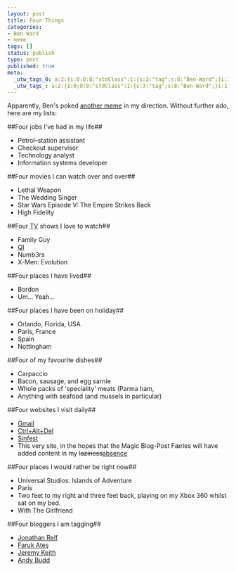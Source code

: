 ```yaml
---
layout: post
title: Four Things
categories:
- Ben Ward
- meme
tags: []
status: publish
type: post
published: true
meta:
  _utw_tags_0: a:2:{i:0;O:8:"stdClass":1:{s:3:"tag";s:8:"Ben-Ward";}i:1;O:8:"stdClass":1:{s:3:"tag";s:4:"meme";}}
  _utw_tags_: a:2:{i:0;O:8:"stdClass":1:{s:3:"tag";s:8:"Ben-Ward";}i:1;O:8:"stdClass":1:{s:3:"tag";s:4:"meme";}}
---
```

Apparently, Ben's poked [another meme][Ben origin] in my direction. Without further ado, here are my lists:

##Four jobs I've had in my life##
* Petrol&ndash;station assistant
* Checkout supervisor
* Technology analyst
* Information systems developer

##Four movies I can watch over and over##
* Lethal Weapon
* The Wedding Singer
* Star Wars Episode V: The Empire Strikes Back
* High Fidelity

##Four <acronym class="initialism" title="Television">TV</acronym> shows I love to watch##
* Family Guy
* [QI][]
* Numb3rs
* X-Men: Evolution

##Four places I have lived##
* Bordon
* Um&hellip; Yeah&hellip;

##Four places I have been on holiday##
* Orlando, Florida, USA
* Paris, France
* Spain
* Nottingham

##Four of my favourite dishes##
* Carpaccio
* Bacon, sausage, and egg sarnie
* Whole packs of 'speciality' meats (Parma ham, 
* Anything with seafood (and mussels in particular)

##Four websites I visit daily##
* [Gmail][]
* [Ctrl+Alt+Del][]
* [Sinfest][]
* This very site, in the hopes that the Magic Blog-Post F&aelig;ries will have added content in my <del>laziness</del><ins>absence</ins>

##Four places I would rather be right now##
* Universal Studios: Islands of Adventure
* Paris
* Two feet to my right and three feet back, playing on my Xbox 360 whilst sat on my bed.
* With The Girlfriend

##Four bloggers I am tagging##
* [Jonathan Relf][Jon]
* [Faruk Ate&#x015f;][Faruk]
* [Jeremy Keith][Jeremy]
* [Andy Budd][Andy]

[Ben origin]: http://ben-ward.co.uk/journal/four-things/ "Ben Ward's Four Things"
[QI]: http://www.qi.com/tv/ "Quite Interesting TV show"
[Gmail]: http://mail.google.com/
[Ctrl+Alt+Del]: http://cad-comic.com/
[Sinfest]: http://sinfest.net/
[Jon]: http://mindthe.net/badger/
[Faruk]: http://kurafire.net/
[Jeremy]: http://adactio.com/journal/
[Andy]: http://andybudd.com/
